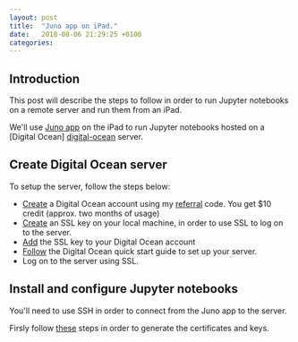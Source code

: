```yaml
---
layout: post
title:  "Juno app on iPad."
date:   2018-08-06 21:29:25 +0100
categories: 
---
```

## Introduction

This post will describe the steps to follow in order to run Jupyter notebooks on a remote server and run them from an iPad.

We'll use [Juno app][juno_app] on the iPad to run Jupyter notebooks hosted on a [Digital Ocean] [digital-ocean] server.

## Create Digital Ocean server

To setup the server, follow the steps below:

* [Create][create-account] a Digital Ocean account using my [referral][referral-code] code.  You get $10 credit (approx. two months of usage)
* [Create][ssl-key] an SSL key on your local machine, in order to use SSL to log on to the server.
* [Add][add-key] the SSL key to your Digital Ocean account
* [Follow][digitalocean-quick] the Digital Ocean quick start guide to set up your server.
* Log on to the server using SSL.

## Install and configure Jupyter notebooks

You'll need to use SSH in order to connect from the Juno app to the server.

Firsly follow [these][juno-ssh] steps in order to generate the certificates and keys.

[referral-code]:https://m.do.co/c/399038ff7529
[create-account]:https://cloud.digitalocean.com/registrations/new
[add-key]:https://www.digitalocean.com/docs/droplets/how-to/add-ssh-keys/to-account/
[ssl-key]:https://www.digitalocean.com/docs/droplets/how-to/add-ssh-keys/create-with-openssh/
[digitalocean-quick]: https://www.digitalocean.com/docs/droplets/quickstart/
[juno_app]: https://juno.sh
[digital-ocean]: https://www.digitalocean.com
[juno-ssh]: https://juno.sh/ssl-self-signed-cert/
